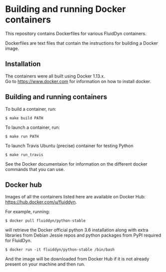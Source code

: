# Building and running Docker containers

This repository contains Dockerfiles for various FluidDyn containers.

Dockerfiles are text files that contain the instructions for building a Docker
image.

## Installation
The containers were all built using Docker 1.13.x.  
Go to https://www.docker.com for information on how to install docker.

## Building and running containers

To build a container, run:

```$ make build PATH```

To launch a container, run:

```$ make run PATH```

To launch Travis Ubuntu (precise) container for testing Python

```$ make run_travis```

See the Docker documentaion for information on the different docker commands
that you can use.

## Docker hub

Images of all the containers listed here are available on Docker Hub:
https://hub.docker.com/u/fluiddyn.

For example, running:

```$ docker pull fluiddyn/python-stable```

will retrieve the Docker official python 3.6 installation along with extra
libraries from Debian Jessie repos and python packages from PyPI required for
FluidDyn.

```$ docker run -it fluiddyn/python-stable /bin/bash```

And the image will be downloaded from Docker Hub if it is not already present on your machine
and then run.
